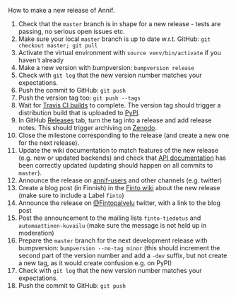 How to make a new release of Annif.

1. Check that the `master` branch is in shape for a new release - tests are passing, no serious open issues etc.
2. Make sure your local `master` branch is up to date w.r.t. GitHub: `git checkout master; git pull`
3. Activate the virtual environment with `source venv/bin/activate` if you haven't already
4. Make a new version with bumpversion: `bumpversion release`
5. Check with `git log` that the new version number matches your expectations.
6. Push the commit to GitHub: `git push`
7. Push the version tag too: `git push --tags`
8. Wait for [Travis CI builds](https://travis-ci.com/NatLibFi/Annif) to complete. The version tag should trigger a distribution build that is uploaded to [PyPI](https://pypi.org/project/annif/).
9. In GitHub [Releases](https://github.com/NatLibFi/Annif/releases) tab, turn the tag into a release and add release notes. This should trigger archiving on [Zenodo](https://doi.org/10.5281/zenodo.2578948).
10. Close the milestone corresponding to the release (and create a new one for the next release).
11. Update the wiki documentation to match features of the new release (e.g. new or updated backends) and check that [API documentation](https://annif.readthedocs.io/en/latest/index.html) has been correctly updated (updating should happen on all commits to `master`).
12. Announce the release on [annif-users](https://groups.google.com/forum/#!forum/annif-users) and other channels (e.g. twitter) 
13. Create a blog post (in Finnish) in the [Finto wiki](https://www.kiwi.fi/display/Finto/Tervetuloa) about the new release (make sure to include a Label `finto`)
14. Announce the release on [@Fintopalvelu](https://twitter.com/Fintopalvelu) twitter, with a link to the blog post
15. Post the announcement to the mailing lists `finto-tiedotus` and `automaattinen-kuvailu` (make sure the message is not held up in moderation)
16. Prepare the `master` branch for the next development release with bumpversion: `bumpversion --no-tag minor` (this should increment the second part of the version number and add a `-dev` suffix, but not create a new tag, as it would create confusion e.g. on PyPI)
17. Check with `git log` that the new version number matches your expectations.
18. Push the commit to GitHub: `git push`

